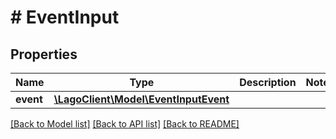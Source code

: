 # # EventInput

## Properties

Name | Type | Description | Notes
------------ | ------------- | ------------- | -------------
**event** | [**\LagoClient\Model\EventInputEvent**](EventInputEvent.md) |  |

[[Back to Model list]](../../README.md#models) [[Back to API list]](../../README.md#endpoints) [[Back to README]](../../README.md)
